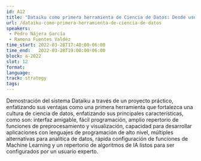 ```yaml
---
id: A12
title: "Dataiku como primera herramienta de Ciencia de Datos: Desde usuario novel a nivel experto."
url: /dataiku-como-primera-herramienta-de-ciencia-de-datos
speakers:
 - Pedro Nájera García 
 - Ramona Fuentes Valdéz
time_start: 2022-03-28T17:40:00-06:00
time_end:   2022-03-28T19:00:00-06:00
block: a-2022
slot: 12
format: 
language: 
track: strategy
tags:
---
```


Demostración del sistema Dataiku a través de un proyecto práctico, enfatizando sus ventajas como una primera herramienta que fortalezca una cultura de ciencia de datos, enfatizando sus principales características, como son: interfaz amigable, fácil programación, amplio repertorio de funciones de preprocesamiento y visualización, capacidad para desarrollar aplicaciones con lenguajes de programación de alto nivel, múltiples alternativas para analítica de datos, rápida configuración de funciones de Machine Learning y un repertorio de algoritmos de IA listos para ser configurados por un usuario experto.

